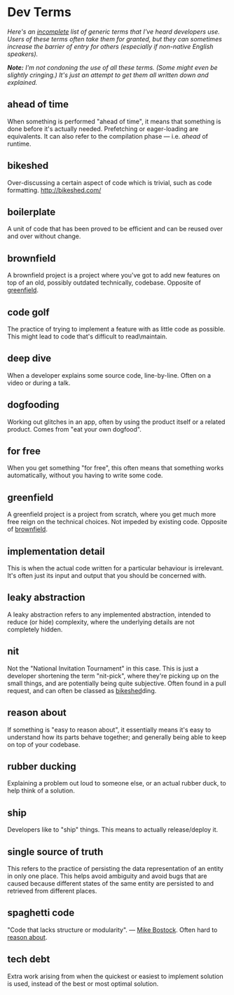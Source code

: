 # Dev Terms

*Here's an [incomplete](https://github.com/joecritch/dev-terms/pulls) list of generic terms that I've heard developers use. Users of these terms often take them for granted, but they can sometimes increase the barrier of entry for others (especially if non-native English speakers).*

***Note:** I'm not condoning the use of all these terms. (Some might even be slightly cringing.) It's just an attempt to get them all written down and explained.*

## ahead of time

When something is performed "ahead of time", it means that something is done before it's actually needed. Prefetching or eager-loading are equivalents. It can also refer to the compilation phase — i.e. *ahead* of runtime.

## bikeshed

Over-discussing a certain aspect of code which is trivial, such as code formatting. http://bikeshed.com/

## boilerplate

A unit of code that has been proved to be efficient and can be reused over and over without change.

## brownfield

A brownfield project is a project where you've got to add new features on top of an old, possibly outdated technically, codebase. Opposite of [greenfield](#greenfield).

## code golf

The practice of trying to implement a feature with as little code as possible. This might lead to code that's difficult to read\maintain.

## deep dive

When a developer explains some source code, line-by-line. Often on a video or during a talk.

## dogfooding

Working out glitches in an app, often by using the product itself or a related product. Comes from "eat your own dogfood".

## for free

When you get something "for free", this often means that something works automatically, without you having to write some code.

## greenfield

A greenfield project is a project from scratch, where you get much more free reign on the technical choices. Not impeded by existing code. Opposite of [brownfield](#brownfield).

## implementation detail

This is when the actual code written for a particular behaviour is irrelevant. It's often just its input and output that you should be concerned with.

## leaky abstraction

A leaky abstraction refers to any implemented abstraction, intended to reduce (or hide) complexity, where the underlying details are not completely hidden.

## nit

Not the "National Invitation Tournament" in this case. This is just a developer shortening the term "nit-pick", where they're picking up on the small things, and are potentially being quite subjective. Often found in a pull request, and can often be classed as [bikeshed](#bikeshed)ding.

## reason about

If something is "easy to reason about", it essentially means it's easy to understand how its parts behave together; and generally being able to keep on top of your codebase.

## rubber ducking

Explaining a problem out loud to someone else, or an actual rubber duck, to help think of a solution.

## ship

Developers like to "ship" things. This means to actually release/deploy it.

## single source of truth

This refers to the practice of persisting the data representation of an entity in only one place. This helps avoid ambiguity and avoid bugs that are caused because different states of the same entity are persisted to and retrieved from different places.

## spaghetti code

"Code that lacks structure or modularity". — [Mike Bostock](https://medium.com/@mbostock/a-better-way-to-code-2b1d2876a3a0). Often hard to [reason about](#reason-about).

## tech debt

Extra work arising from when the quickest or easiest to implement solution is used, instead of the best or most optimal solution.
